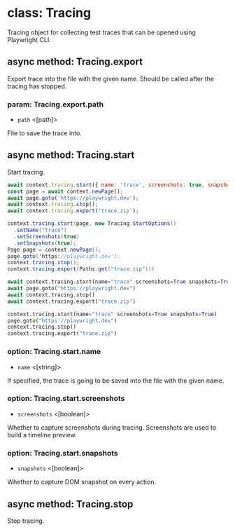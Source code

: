 # class: Tracing

Tracing object for collecting test traces that can be opened using
Playwright CLI.

## async method: Tracing.export

Export trace into the file with the given name. Should be called after the
tracing has stopped.

### param: Tracing.export.path
- `path` <[path]>

File to save the trace into.

## async method: Tracing.start

Start tracing.

```js
await context.tracing.start({ name: 'trace', screenshots: true, snapshots: true });
const page = await context.newPage();
await page.goto('https://playwright.dev');
await context.tracing.stop();
await context.tracing.export('trace.zip');
```

```java
context.tracing.start(page, new Tracing.StartOptions()
  .setName("trace")
  .setScreenshots(true)
  .setSnapshots(true);
Page page = context.newPage();
page.goto('https://playwright.dev');
context.tracing.stop();
context.tracing.export(Paths.get("trace.zip")))
```

```python async
await context.tracing.start(name="trace" screenshots=True snapshots=True)
await page.goto("https://playwright.dev")
await context.tracing.stop()
await context.tracing.export("trace.zip")
```

```python sync
context.tracing.start(name="trace" screenshots=True snapshots=True)
page.goto("https://playwright.dev")
context.tracing.stop()
context.tracing.export("trace.zip")
```

### option: Tracing.start.name
- `name` <[string]>

If specified, the trace is going to be saved into the file with the
given name.

### option: Tracing.start.screenshots
- `screenshots` <[boolean]>

Whether to capture screenshots during tracing. Screenshots are used to build
a timeline preview.

### option: Tracing.start.snapshots
- `snapshots` <[boolean]>

Whether to capture DOM snapshot on every action.

## async method: Tracing.stop

Stop tracing.
